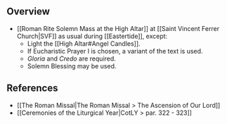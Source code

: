 ## Overview
- [[Roman Rite Solemn Mass at the High Altar]] at [[Saint Vincent Ferrer Church|SVF]] as usual during [[Eastertide]], except:
	- Light the [[High Altar#Angel Candles]].
	- If Eucharistic Prayer I is chosen, a variant of the text is used.
	- _Gloria_ and _Credo_ are required.
	- Solemn Blessing may be used.

## References
- [[The Roman Missal|The Roman Missal > The Ascension of Our Lord]]
- [[Ceremonies of the Liturgical Year|CotLY > par. 322 - 323]]

